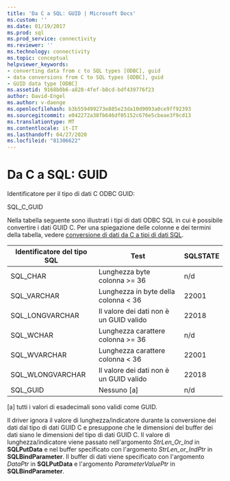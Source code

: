 ```yaml
---
title: 'Da C a SQL: GUID | Microsoft Docs'
ms.custom: ''
ms.date: 01/19/2017
ms.prod: sql
ms.prod_service: connectivity
ms.reviewer: ''
ms.technology: connectivity
ms.topic: conceptual
helpviewer_keywords:
- converting data from c to SQL types [ODBC], guid
- data conversions from C to SQL types [ODBC], guid
- GUID data type [ODBC]
ms.assetid: 9168b0b6-a828-4fef-b8cd-bdf439776f23
author: David-Engel
ms.author: v-daenge
ms.openlocfilehash: b3b559499273e885e23da10d9093a0ce9ff92393
ms.sourcegitcommit: e042272a38fb646df05152c676e5cbeae3f9cd13
ms.translationtype: MT
ms.contentlocale: it-IT
ms.lasthandoff: 04/27/2020
ms.locfileid: "81306622"
---
```

# <a name="c-to-sql-guid"></a>Da C a SQL: GUID
Identificatore per il tipo di dati C ODBC GUID:  
  
 SQL_C_GUID  
  
 Nella tabella seguente sono illustrati i tipi di dati ODBC SQL in cui è possibile convertire i dati GUID C. Per una spiegazione delle colonne e dei termini della tabella, vedere [conversione di dati da C a tipi di dati SQL](../../../odbc/reference/appendixes/converting-data-from-c-to-sql-data-types.md).  
  
|Identificatore del tipo SQL|Test|SQLSTATE|  
|-------------------------|----------|--------------|  
|SQL_CHAR|Lunghezza byte colonna >= 36|n/d|  
|SQL_VARCHAR|Lunghezza in byte della colonna < 36|22001|  
|SQL_LONGVARCHAR|Il valore dei dati non è un GUID valido|22018|  
|SQL_WCHAR|Lunghezza carattere colonna >= 36|n/d|  
|SQL_WVARCHAR|Lunghezza carattere colonna < 36|22001|  
|SQL_WLONGVARCHAR|Il valore dei dati non è un GUID valido|22018|  
|SQL_GUID|Nessuno [a]|n/d|  
  
 [a] tutti i valori di esadecimali sono validi come GUID.  
  
 Il driver ignora il valore di lunghezza/indicatore durante la conversione dei dati dal tipo di dati GUID C e presuppone che le dimensioni del buffer dei dati siano le dimensioni del tipo di dati GUID C. Il valore di lunghezza/indicatore viene passato nell'argomento *StrLen_Or_Ind* in **SQLPutData** e nel buffer specificato con l'argomento *StrLen_or_IndPtr* in **SQLBindParameter**. Il buffer di dati viene specificato con l'argomento *DataPtr* in **SQLPutData** e l'argomento *ParameterValuePtr* in **SQLBindParameter**.
